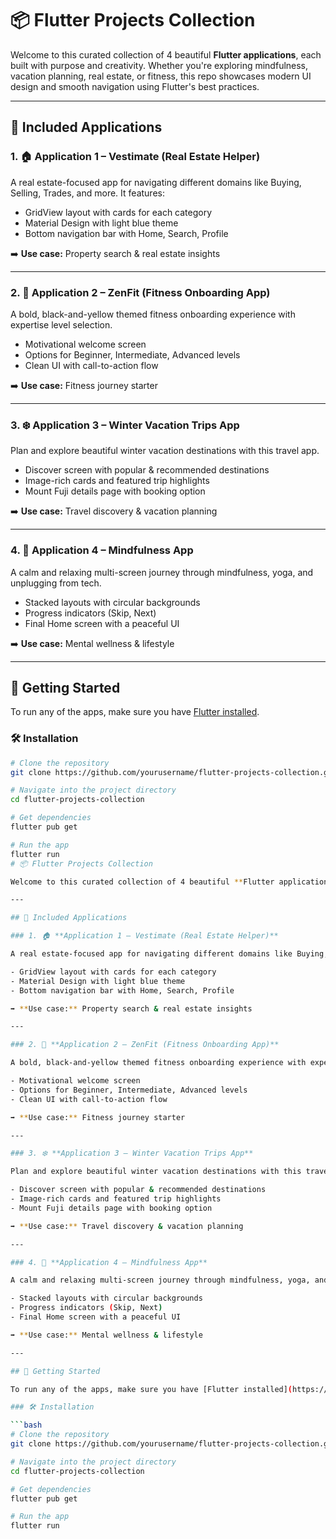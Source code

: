 # 📦 Flutter Projects Collection

Welcome to this curated collection of 4 beautiful **Flutter applications**, each built with purpose and creativity. Whether you're exploring mindfulness, vacation planning, real estate, or fitness, this repo showcases modern UI design and smooth navigation using Flutter's best practices.

---

## 📱 Included Applications

### 1. 🏠 **Application 1 – Vestimate (Real Estate Helper)**

A real estate-focused app for navigating different domains like Buying, Selling, Trades, and more. It features:

- GridView layout with cards for each category
- Material Design with light blue theme
- Bottom navigation bar with Home, Search, Profile

➡️ **Use case:** Property search & real estate insights

---

### 2. 💪 **Application 2 – ZenFit (Fitness Onboarding App)**

A bold, black-and-yellow themed fitness onboarding experience with expertise level selection.

- Motivational welcome screen
- Options for Beginner, Intermediate, Advanced levels
- Clean UI with call-to-action flow

➡️ **Use case:** Fitness journey starter

---

### 3. ❄️ **Application 3 – Winter Vacation Trips App**

Plan and explore beautiful winter vacation destinations with this travel app.

- Discover screen with popular & recommended destinations
- Image-rich cards and featured trip highlights
- Mount Fuji details page with booking option

➡️ **Use case:** Travel discovery & vacation planning

---

### 4. 🧘 **Application 4 – Mindfulness App**

A calm and relaxing multi-screen journey through mindfulness, yoga, and unplugging from tech.

- Stacked layouts with circular backgrounds
- Progress indicators (Skip, Next)
- Final Home screen with a peaceful UI

➡️ **Use case:** Mental wellness & lifestyle

---

## 🚀 Getting Started

To run any of the apps, make sure you have [Flutter installed](https://flutter.dev/docs/get-started/install).

### 🛠️ Installation

```bash
# Clone the repository
git clone https://github.com/yourusername/flutter-projects-collection.git

# Navigate into the project directory
cd flutter-projects-collection

# Get dependencies
flutter pub get

# Run the app
flutter run
# 📦 Flutter Projects Collection

Welcome to this curated collection of 4 beautiful **Flutter applications**, each built with purpose and creativity. Whether you're exploring mindfulness, vacation planning, real estate, or fitness, this repo showcases modern UI design and smooth navigation using Flutter's best practices.

---

## 📱 Included Applications

### 1. 🏠 **Application 1 – Vestimate (Real Estate Helper)**

A real estate-focused app for navigating different domains like Buying, Selling, Trades, and more. It features:

- GridView layout with cards for each category
- Material Design with light blue theme
- Bottom navigation bar with Home, Search, Profile

➡️ **Use case:** Property search & real estate insights

---

### 2. 💪 **Application 2 – ZenFit (Fitness Onboarding App)**

A bold, black-and-yellow themed fitness onboarding experience with expertise level selection.

- Motivational welcome screen
- Options for Beginner, Intermediate, Advanced levels
- Clean UI with call-to-action flow

➡️ **Use case:** Fitness journey starter

---

### 3. ❄️ **Application 3 – Winter Vacation Trips App**

Plan and explore beautiful winter vacation destinations with this travel app.

- Discover screen with popular & recommended destinations
- Image-rich cards and featured trip highlights
- Mount Fuji details page with booking option

➡️ **Use case:** Travel discovery & vacation planning

---

### 4. 🧘 **Application 4 – Mindfulness App**

A calm and relaxing multi-screen journey through mindfulness, yoga, and unplugging from tech.

- Stacked layouts with circular backgrounds
- Progress indicators (Skip, Next)
- Final Home screen with a peaceful UI

➡️ **Use case:** Mental wellness & lifestyle

---

## 🚀 Getting Started

To run any of the apps, make sure you have [Flutter installed](https://flutter.dev/docs/get-started/install).

### 🛠️ Installation

```bash
# Clone the repository
git clone https://github.com/yourusername/flutter-projects-collection.git

# Navigate into the project directory
cd flutter-projects-collection

# Get dependencies
flutter pub get

# Run the app
flutter run
